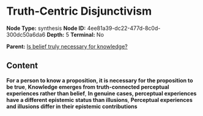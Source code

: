 # Truth-Centric Disjunctivism

**Node Type:** synthesis
**Node ID:** 4ee81a39-dc22-477d-8c0d-300dc50a6da6
**Depth:** 5
**Terminal:** No

**Parent:** [Is belief truly necessary for knowledge?](is-belief-truly-necessary-for-knowledge-antithesis-9808c045-763b-4f5b-8a70-899bb4edbefb.md)

## Content

**For a person to know a proposition, it is necessary for the proposition to be true**, **Knowledge emerges from truth-connected perceptual experiences rather than belief**, **In genuine cases, perceptual experiences have a different epistemic status than illusions**, **Perceptual experiences and illusions differ in their epistemic contributions**

